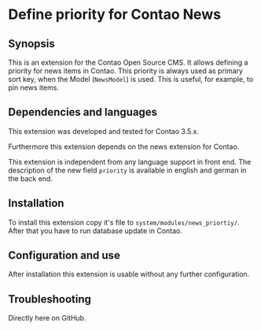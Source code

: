 # Define priority for Contao News

## Synopsis

This is an extension for the Contao Open Source CMS.
It allows defining a priority for news items in Contao.
This priority is always used as primary sort key, when the Model (`NewsModel`) is used.
This is useful, for example, to pin news items.     

## Dependencies and languages

This extension was developed and tested for Contao 3.5.x.

Furthermore this extension depends on the news extension for Contao.

This extension is independent from any language support in front end.
The description of the new field `priority` is available in english and german in the back end.   

## Installation

To install this extension copy it's file to `system/modules/news_priortiy/`. 
After that you have to run database update in Contao. 

## Configuration and use

After installation this extension is usable without any further configuration.

## Troubleshooting

Directly here on GitHub.